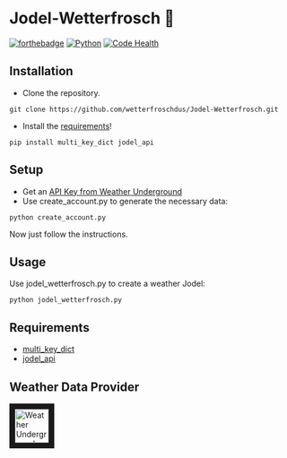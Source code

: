 # Jodel-Wetterfrosch 🐸
[![forthebadge](http://forthebadge.com/images/badges/fuck-it-ship-it.svg)](https://forthebadge.com) [![Python](https://img.shields.io/badge/Python-%3E%3D3.0-blue.svg?style=flat-square)](https://shields.io/) [![Code Health](https://landscape.io/github/wetterfroschdus/Jodel-Wetterfrosch/master/landscape.svg?style=flat-square)](https://landscape.io/github/wetterfroschdus/Jodel-Wetterfrosch/master)

## Installation
- Clone the repository.
```
git clone https://github.com/wetterfroschdus/Jodel-Wetterfrosch.git
```
- Install the [requirements](./README.md#requirements)!
```
pip install multi_key_dict jodel_api
```
## Setup
- Get an [API Key from Weather Underground](https://www.wunderground.com/weather/api/d/pricing.html)
- Use create_account.py to generate the necessary data:
```
python create_account.py
```
Now just follow the instructions.

## Usage
Use jodel_wetterfrosch.py to create a weather Jodel:
```
python jodel_wetterfrosch.py
```

## Requirements
- [multi_key_dict](https://github.com/formiaczek/multi_key_dict)
- [jodel_api](https://github.com/nborrmann/jodel_api/)

## Weather Data Provider
<a href="https://www.wunderground.com/" target="_blank"><img src="https://icons.wxug.com/logos/PNG/wundergroundLogo_4c_horz.png" 
alt=" Weather Underground Logo" height="60" border="10" /></a>
